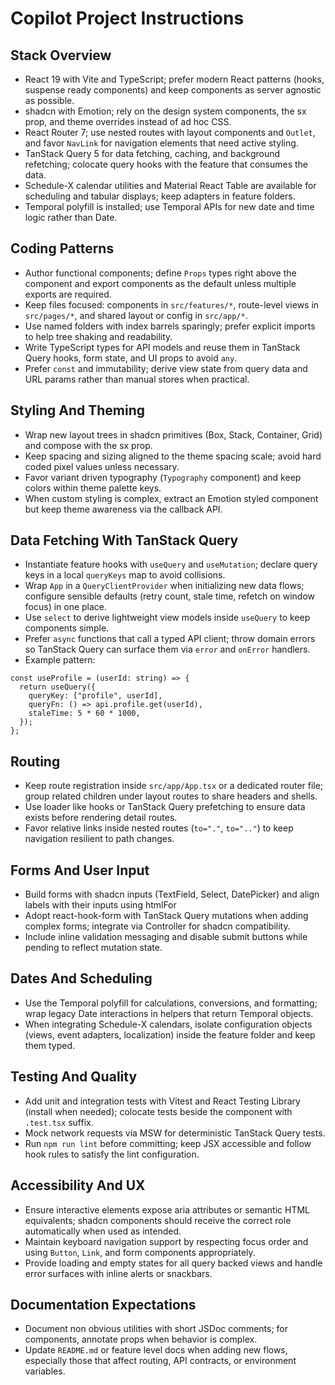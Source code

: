 # Copilot Project Instructions

## Stack Overview

- React 19 with Vite and TypeScript; prefer modern React patterns (hooks, suspense ready components) and keep components as server agnostic as possible.
- shadcn with Emotion; rely on the design system components, the sx prop, and theme overrides instead of ad hoc CSS.
- React Router 7; use nested routes with layout components and `Outlet`, and favor `NavLink` for navigation elements that need active styling.
- TanStack Query 5 for data fetching, caching, and background refetching; colocate query hooks with the feature that consumes the data.
- Schedule-X calendar utilities and Material React Table are available for scheduling and tabular displays; keep adapters in feature folders.
- Temporal polyfill is installed; use Temporal APIs for new date and time logic rather than Date.

## Coding Patterns

- Author functional components; define `Props` types right above the component and export components as the default unless multiple exports are required.
- Keep files focused: components in `src/features/*`, route-level views in `src/pages/*`, and shared layout or config in `src/app/*`.
- Use named folders with index barrels sparingly; prefer explicit imports to help tree shaking and readability.
- Write TypeScript types for API models and reuse them in TanStack Query hooks, form state, and UI props to avoid `any`.
- Prefer `const` and immutability; derive view state from query data and URL params rather than manual stores when practical.

## Styling And Theming

- Wrap new layout trees in shadcn primitives (Box, Stack, Container, Grid) and compose with the sx prop.
- Keep spacing and sizing aligned to the theme spacing scale; avoid hard coded pixel values unless necessary.
- Favor variant driven typography (`Typography` component) and keep colors within theme palette keys.
- When custom styling is complex, extract an Emotion styled component but keep theme awareness via the callback API.

## Data Fetching With TanStack Query

- Instantiate feature hooks with `useQuery` and `useMutation`; declare query keys in a local `queryKeys` map to avoid collisions.
- Wrap `App` in a `QueryClientProvider` when initializing new data flows; configure sensible defaults (retry count, stale time, refetch on window focus) in one place.
- Use `select` to derive lightweight view models inside `useQuery` to keep components simple.
- Prefer `async` functions that call a typed API client; throw domain errors so TanStack Query can surface them via `error` and `onError` handlers.
- Example pattern:

```tsx
const useProfile = (userId: string) => {
  return useQuery({
    queryKey: ["profile", userId],
    queryFn: () => api.profile.get(userId),
    staleTime: 5 * 60 * 1000,
  });
};
```

## Routing

- Keep route registration inside `src/app/App.tsx` or a dedicated router file; group related children under layout routes to share headers and shells.
- Use loader like hooks or TanStack Query prefetching to ensure data exists before rendering detail routes.
- Favor relative links inside nested routes (`to="."`, `to=".."`) to keep navigation resilient to path changes.

## Forms And User Input

- Build forms with shadcn inputs (TextField, Select, DatePicker) and align labels with their inputs using htmlFor
- Adopt react-hook-form with TanStack Query mutations when adding complex forms; integrate via Controller for shadcn compatibility.
- Include inline validation messaging and disable submit buttons while pending to reflect mutation state.

## Dates And Scheduling

- Use the Temporal polyfill for calculations, conversions, and formatting; wrap legacy Date interactions in helpers that return Temporal objects.
- When integrating Schedule-X calendars, isolate configuration objects (views, event adapters, localization) inside the feature folder and keep them typed.

## Testing And Quality

- Add unit and integration tests with Vitest and React Testing Library (install when needed); colocate tests beside the component with `.test.tsx` suffix.
- Mock network requests via MSW for deterministic TanStack Query tests.
- Run `npm run lint` before committing; keep JSX accessible and follow hook rules to satisfy the lint configuration.

## Accessibility And UX

- Ensure interactive elements expose aria attributes or semantic HTML equivalents; shadcn components should receive the correct role automatically when used as intended.
- Maintain keyboard navigation support by respecting focus order and using `Button`, `Link`, and form components appropriately.
- Provide loading and empty states for all query backed views and handle error surfaces with inline alerts or snackbars.

## Documentation Expectations

- Document non obvious utilities with short JSDoc comments; for components, annotate props when behavior is complex.
- Update `README.md` or feature level docs when adding new flows, especially those that affect routing, API contracts, or environment variables.
